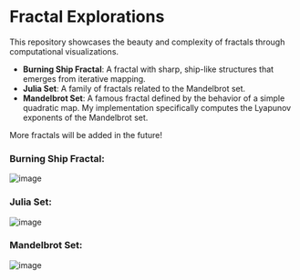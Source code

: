 # Fractal Explorations

This repository showcases the beauty and complexity of fractals through computational visualizations. 

- **Burning Ship Fractal**: A fractal with sharp, ship-like structures that emerges from iterative mapping.
- **Julia Set**: A family of fractals related to the Mandelbrot set.
- **Mandelbrot Set**: A famous fractal defined by the behavior of a simple quadratic map. My implementation specifically computes the Lyapunov exponents of the Mandelbrot set.

More fractals will be added in the future!

### Burning Ship Fractal:

![image](https://github.com/user-attachments/assets/76ea0ec2-ea26-4ca8-84fb-6b6fe8359b2d)

### Julia Set:

![image](https://github.com/user-attachments/assets/958b9a06-40e5-4174-af7f-b0a1a79b86f1)

### Mandelbrot Set:

![image](https://github.com/user-attachments/assets/a7598777-b1b2-487d-83a4-1ccfb2cbf3c4)

